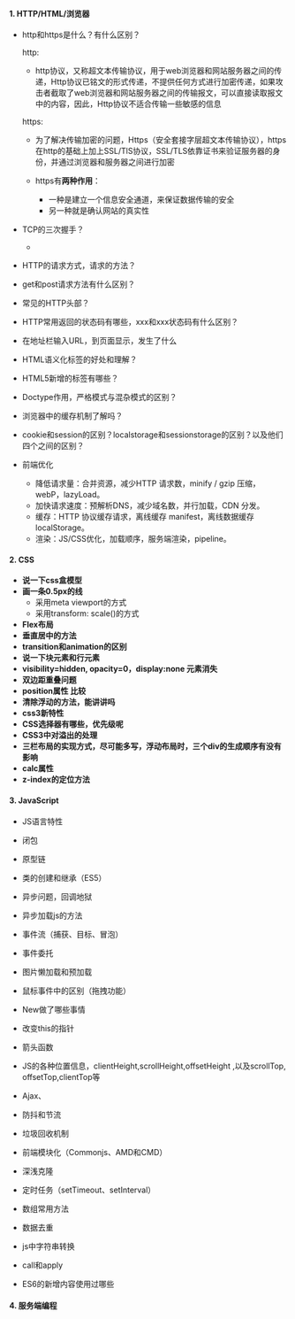 #### 1. HTTP/HTML/浏览器

- http和https是什么？有什么区别？	

  http:

  - http协议，又称超文本传输协议，用于web浏览器和网站服务器之间的传递，Http协议已铭文的形式传递，不提供任何方式进行加密传递，如果攻击者截取了web浏览器和网站服务器之间的传输报文，可以直接读取报文中的内容，因此，Http协议不适合传输一些敏感的信息

  https:

  - 为了解决传输加密的问题，Https（安全套接字层超文本传输协议），https在http的基础上加上SSL/TlS协议，SSL/TLS依靠证书来验证服务器的身份，并通过浏览器和服务器之间进行加密

  - https有**两种作用**：
    - 一种是建立一个信息安全通道，来保证数据传输的安全
    - 另一种就是确认网站的真实性

- TCP的三次握手？

  - 

- HTTP的请求方式，请求的方法？

- get和post请求方法有什么区别？

- 常见的HTTP头部？

- HTTP常用返回的状态码有哪些，xxx和xxx状态码有什么区别？

- 在地址栏输入URL，到页面显示，发生了什么

- HTML语义化标签的好处和理解？

- HTML5新增的标签有哪些？

- Doctype作用，严格模式与混杂模式的区别？

- 浏览器中的缓存机制了解吗？

- cookie和session的区别？localstorage和sessionstorage的区别？以及他们四个之间的区别？

- 前端优化
  - 降低请求量：合并资源，减少HTTP 请求数，minify / gzip 压缩，webP，lazyLoad。
  - 加快请求速度：预解析DNS，减少域名数，并行加载，CDN 分发。
  - 缓存：HTTP 协议缓存请求，离线缓存 manifest，离线数据缓存localStorage。
  - 渲染：JS/CSS优化，加载顺序，服务端渲染，pipeline。



#### 2. CSS

- **说一下css盒模型**
- **画一条0.5px的线**
  - 采用meta viewport的方式 
  - 采用transform: scale()的方式
- **Flex布局**
- **垂直居中的方法**
- **transition和animation的区别**
- **说一下块元素和行元素**
- **visibility=hidden, opacity=0，display:none 元素消失**
- **双边距重叠问题**
- **position属性 比较**
- **清除浮动的方法，能讲讲吗**
- **css3新特性**
- **CSS选择器有哪些，优先级呢**
- **CSS3中对溢出的处理**
- **三栏布局的实现方式，尽可能多写，浮动布局时，三个div的生成顺序有没有影响**
- **calc属性**
- **z-index的定位方法**



#### 3. JavaScript

- JS语言特性

- 闭包
- 原型链
- 类的创建和继承（ES5）
- 异步问题，回调地狱
- 异步加载js的方法
- 事件流（捕获、目标、冒泡）
- 事件委托
- 图片懒加载和预加载
- 鼠标事件中的区别（拖拽功能）
- New做了哪些事情
- 改变this的指针
- 箭头函数
- JS的各种位置信息，clientHeight,scrollHeight,offsetHeight ,以及scrollTop, offsetTop,clientTop等
- Ajax、
- 防抖和节流
- 垃圾回收机制
- 前端模块化（Commonjs、AMD和CMD）
- 深浅克隆
- 定时任务（setTimeout、setInterval）
- 数组常用方法
- 数据去重
- js中字符串转换
- call和apply
- ES6的新增内容使用过哪些



#### 4. 服务端编程





